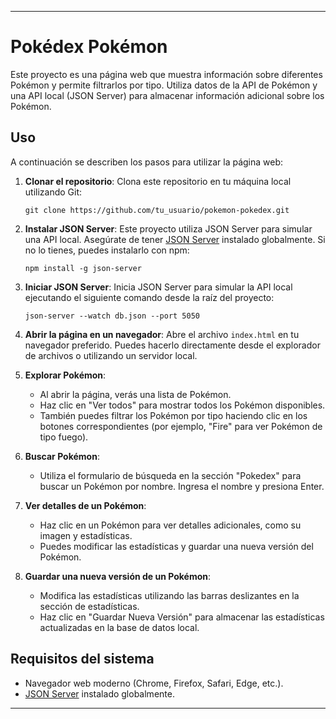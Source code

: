 
---

# Pokédex Pokémon

Este proyecto es una página web que muestra información sobre diferentes Pokémon y permite filtrarlos por tipo. Utiliza datos de la API de Pokémon y una API local (JSON Server) para almacenar información adicional sobre los Pokémon.

## Uso

A continuación se describen los pasos para utilizar la página web:

1. **Clonar el repositorio**:
   Clona este repositorio en tu máquina local utilizando Git:
   ```
   git clone https://github.com/tu_usuario/pokemon-pokedex.git
   ```

2. **Instalar JSON Server**:
   Este proyecto utiliza JSON Server para simular una API local. Asegúrate de tener [JSON Server](https://github.com/typicode/json-server) instalado globalmente. Si no lo tienes, puedes instalarlo con npm:
   ```
   npm install -g json-server
   ```

3. **Iniciar JSON Server**:
   Inicia JSON Server para simular la API local ejecutando el siguiente comando desde la raíz del proyecto:
   ```
   json-server --watch db.json --port 5050
   ```

4. **Abrir la página en un navegador**:
   Abre el archivo `index.html` en tu navegador preferido. Puedes hacerlo directamente desde el explorador de archivos o utilizando un servidor local.

5. **Explorar Pokémon**:
   - Al abrir la página, verás una lista de Pokémon.
   - Haz clic en "Ver todos" para mostrar todos los Pokémon disponibles.
   - También puedes filtrar los Pokémon por tipo haciendo clic en los botones correspondientes (por ejemplo, "Fire" para ver Pokémon de tipo fuego).

6. **Buscar Pokémon**:
   - Utiliza el formulario de búsqueda en la sección "Pokedex" para buscar un Pokémon por nombre. Ingresa el nombre y presiona Enter.

7. **Ver detalles de un Pokémon**:
   - Haz clic en un Pokémon para ver detalles adicionales, como su imagen y estadísticas.
   - Puedes modificar las estadísticas y guardar una nueva versión del Pokémon.

8. **Guardar una nueva versión de un Pokémon**:
   - Modifica las estadísticas utilizando las barras deslizantes en la sección de estadísticas.
   - Haz clic en "Guardar Nueva Versión" para almacenar las estadísticas actualizadas en la base de datos local.

## Requisitos del sistema

- Navegador web moderno (Chrome, Firefox, Safari, Edge, etc.).
- [JSON Server](https://github.com/typicode/json-server) instalado globalmente.

---
